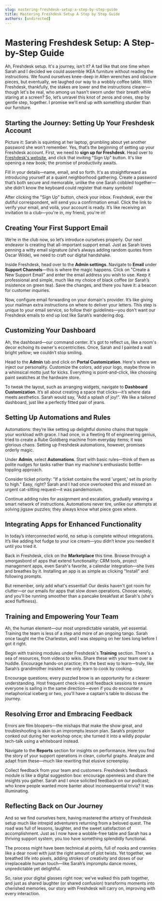 ```yaml
---
slug: mastering-freshdesk-setup-a-step-by-step-guide
title: Mastering Freshdesk Setup A Step by Step Guide
authors: [undirected]
---
```



# Mastering Freshdesk Setup: A Step-by-Step Guide

Ah, Freshdesk setup. It's a journey, isn’t it? A tad like that one time when Sarah and I decided we could assemble IKEA furniture without reading the instructions. We found ourselves knee-deep in Allen wrenches and obscure pieces, but eventually, we laughed our way to a wobbly coffee table. With Freshdesk, thankfully, the stakes are lower and the instructions clearer—though let's be real, who among us hasn't sworn under their breath while staring at a screen? So, let’s unravel this knot of zeros and ones, step by gentle step, together. I promise we'll end up with something sturdier than our furniture.

## Starting the Journey: Setting Up Your Freshdesk Account

Picture it: Sarah is squinting at her laptop, grumbling about yet another password she won't remember. Yes, that’s the beginning of setting up your Freshdesk account. First, we need to **sign up for Freshdesk**. Head over to [Freshdesk's website](https://freshdesk.com), and click that inviting "Sign Up" button. It's like opening a new book; the promise of productivity awaits.

Fill in your details—name, email, and so forth. It's as straightforward as introducing yourself at a quaint neighborhood gathering. Create a password that’s both secure and memorable, unlike the one Sarah cobbled together—she didn’t know the keyboard could register that many symbols! 

After clicking the "Sign Up" button, check your inbox. Freshdesk, ever the dutiful correspondent, will send you a confirmation email. Click the link to verify your email, and voilà, your account is ready. It’s like receiving an invitation to a club—you're in, my friend, you're in! 

## Creating Your First Support Email

We’re in the club now, so let’s introduce ourselves properly. Our next endeavor is creating that all-important support email. Just as Sarah loves penning a witty email signature (she’s always adding random quotes from Oscar Wilde), we need to craft our digital handshake. 

Inside Freshdesk, head over to the **Admin settings**. Navigate to **Email** under **Support Channels**—this is where the magic happens. Click on "Create a New Support Email" and enter the email address you wish to use. Keep it professional and simple, much like my choice of black coffee (or Sarah’s insistence on green tea). Save the changes, and there you have it: a beacon for customer inquiries.

Now, configure email forwarding on your domain's provider. It’s like giving your mailman extra instructions on where to deliver your letters. This step is unique to your email service, so follow their guidelines—you don't want our Freshdesk emails to end up lost like Sarah’s wandering dog.

## Customizing Your Dashboard

Ah, the dashboard—our command center. It's got to reflect us, like a room's decor echoing its owner's eccentricities. Once, Sarah and I painted a wall bright yellow; we couldn’t stop smiling. 

Head to the **Admin** tab and click on **Portal Customization**. Here's where we inject our personality. Customize the colors, add your logo, maybe throw in a whimsical motto just for kicks. Everything is point-and-click, like choosing paint swatches at the hardware store.

To tweak the layout, such as arranging widgets, navigate to **Dashboard Customization**. It’s all about creating a space that clicks—it’s where data meets aesthetics. Sarah would say, "Add a splash of joy!". We like a tailored dashboard, just like a perfectly fitted pair of jeans.

## Setting Up Automations and Rules

Automations: they’re like setting up delightful domino chains that topple your workload with grace. I had once, in a fleeting fit of engineering genius, tried to create a Rube Goldberg machine from everyday items; it was glorious chaos. Setting up Freshdesk automations, however, promises orderly magic.

Under **Admin**, select **Automations**. Start with basic rules—think of them as polite nudges for tasks rather than my machine's enthusiastic bottle-toppling approach. 

Consider ticket priority: "If a ticket contains the word 'urgent,' set its priority to high." Easy, right? Sarah and I had once overlooked this and missed an urgent cat-sitting request—it was pandemonium. 

Continue adding rules for assignment and escalation, gradually weaving a smart network of instructions. Automations never tire, unlike our attempts at solving jigsaw puzzles; they always know what piece goes where.

## Integrating Apps for Enhanced Functionality

In today’s interconnected world, no setup is complete without integrations. It’s like adding hot fudge to your ice cream—you didn’t know you needed it until you tried it.

Back in Freshdesk, click on the **Marketplace** this time. Browse through a smorgasbord of apps that extend functionality: CRM tools, project management apps, even Sarah's favorite, a calendar integration—she lives and breathes by it. Installing an app is as simple as clicking "Install" and following prompts. 

But remember, only add what's essential! Our desks haven't got room for clutter—or our emails for apps that slow down operations. Choose wisely, and you’ll be running smoother than a pancake breakfast at Sarah's (she's aced fluffiness).

## Training and Empowering Your Team

Ah, the human element—our most unpredictable variable, yet essential. Training the team is less of a step and more of an ongoing tango. Sarah once taught me the Charleston, and I was stepping on her toes long before I got it right.

Begin with training modules under Freshdesk's **Training** section. There's a sea of resources, from videos to wikis. Share these with your team over a huddle. Encourage hands-on practice; it’s the best way to learn—truly, like Sarah’s grandmother insisted: we only learn to cook by cooking.

Encourage questions; every puzzled brow is an opportunity for a clearer understanding. Host frequent check-ins and feedback sessions to ensure everyone is sailing in the same direction—even if you do encounter a metaphorical iceberg or two, you'll have a captain's table to discuss the journey. 

## Resolving Error and Embracing Feedback

Errors are film bloopers—the mishaps that make the show great, and troubleshooting is akin to an impromptu lesson plan. Sarah’s projector conked out during her workshop once; she turned it into a wildly popular tech-talk using a whiteboard instead.

Navigate to the **Reports** section for insights on performance. Here you find the story of your support operations in clean, colorful graphs. Analyze and adapt from these—much like rewriting that elusive screenplay.

Collect feedback from your team and customers. Freshdesk’s feedback module is like a digital suggestion box: encourage openness and share the insights you gather. Sarah and I once solicited feedback on our podcast; who knew people wanted more banter about inconsequential trivia? It was illuminating.

## Reflecting Back on Our Journey

And so we find ourselves here, having mastered the artistry of Freshdesk setup much like intrepid adventurers returning from a beloved quest. The road was full of lessons, laughter, and the sweet satisfaction of accomplishment. Just as I now have a wobble-free table and Sarah has a thriving support system, you too have something splendidly functional.

The process might have been technical at points, full of nooks and crannies like a dear novel with just the right amount of plot twists. Yet together, we breathed life into pixels, adding strokes of creativity and doses of our irreplaceable human touch—like Sarah’s impromptu dance moves, unpredictable yet delightful. 

So, raise your digital glasses right now; we’ve walked this path together, and just as shared laughter (or shared confusion) transforms moments into cherished memories, our story with Freshdesk will carry on, improving with every interaction.